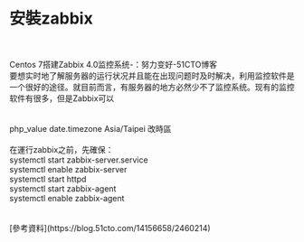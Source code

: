 <h1>安裝zabbix</h1>
<br>
 <br>
Centos 7搭建Zabbix 4.0监控系统-：努力变好-51CTO博客<br>
要想实时地了解服务器的运行状况并且能在出现问题时及时解决，利用监控软件是一个很好的途径。就目前而言，有服务器的地方必然少不了监控系统。现有的监控<br>软件有很多，但是Zabbix可以<br>
<br>
<br>
php_value date.timezone Asia/Taipei 改時區<br>
<br>
在運行zabbix之前，先確保：<br>
systemctl start zabbix-server.service<br>
systemctl enable zabbix-server<br>
systemctl start httpd<br>
systemctl start zabbix-agent<br>
systemctl enable zabbix-agent<br>
<br>
<br>
[參考資料](https://blog.51cto.com/14156658/2460214)<br>

